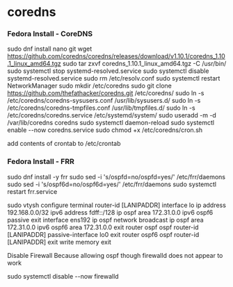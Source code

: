 # coredns

### Fedora Install - CoreDNS
sudo dnf install nano git
wget https://github.com/coredns/coredns/releases/download/v1.10.1/coredns_1.10.1_linux_amd64.tgz
sudo tar zxvf coredns_1.10.1_linux_amd64.tgz -C /usr/bin/
sudo systemctl stop systemd-resolved.service
sudo systemctl disable systemd-resolved.service
sudo rm /etc/resolv.conf
sudo systemctl restart NetworkManager
sudo mkdir /etc/coredns
sudo git clone https://github.com/thefathacker/coredns.git /etc/coredns/
sudo ln -s /etc/coredns/coredns-sysusers.conf /usr/lib/sysusers.d/
sudo ln -s /etc/coredns/coredns-tmpfiles.conf /usr/lib/tmpfiles.d/
sudo ln -s /etc/coredns/coredns.service /etc/systemd/system/
sudo useradd -m -d /var/lib/coredns coredns
sudo systemctl daemon-reload
sudo systemctl enable --now coredns.service
sudo chmod +x /etc/coredns/cron.sh

add contents of crontab to /etc/crontab

### Fedora Install - FRR
sudo dnf install -y frr
sudo sed -i 's/ospfd=no/ospfd=yes/' /etc/frr/daemons
sudo sed -i 's/ospf6d=no/ospf6d=yes/' /etc/frr/daemons
sudo systemctl restart frr.service


sudo vtysh
configure terminal
router-id [LANIPADDR]
interface lo
ip address 192.168.0.0/32
ipv6 address fdff::/128
ip ospf area 172.31.0.0
ipv6 ospf6 passive
exit
interface ens192
ip ospf network broadcast
ip ospf area 172.31.0.0
ipv6 ospf6 area 172.31.0.0
exit
router ospf
ospf router-id [LANIPADDR]
passive-interface lo0
exit
router ospf6
ospf router-id [LANIPADDR]
exit
write memory
exit

Disable Firewall Because allowing ospf though firewalld does not appear to work

sudo systemctl disable --now firewalld